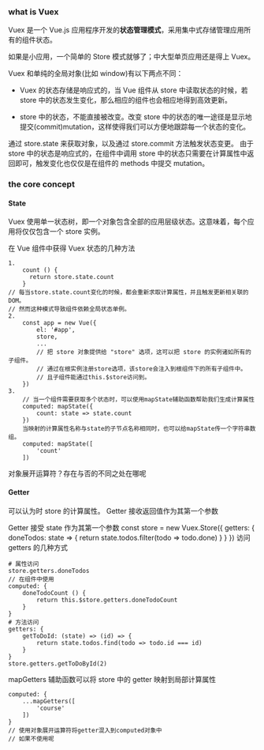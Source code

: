 ### what is Vuex

Vuex 是一个 Vue.js 应用程序开发的**状态管理模式**，采用集中式存储管理应用所有的组件状态。

如果是小应用，一个简单的 Store 模式就够了；中大型单页应用还是得上 Vuex。

Vuex 和单纯的全局对象(比如 window)有以下两点不同：

- Vuex 的状态存储是响应式的，当 Vue 组件从 store 中读取状态的时候，若 store 中的状态发生变化，那么相应的组件也会相应地得到高效更新。

- store 中的状态，不能直接被改变。改变 store 中的状态的唯一途径是显示地提交(commit)mutation，这样使得我们可以方便地跟踪每一个状态的变化。

通过 store.state 来获取对象，以及通过 store.commit 方法触发状态变更。
由于 store 中的状态是响应式的，在组件中调用 store 中的状态只需要在计算属性中返回即可，触发变化也仅仅是在组件的 methods 中提交 mutation。

### the core concept

#### State

Vuex 使用单一状态树，即一个对象包含全部的应用层级状态。这意味着，每个应用将仅仅包含一个 store 实例。

在 Vue 组件中获得 Vuex 状态的几种方法

```
1.
	count () {
	  return store.state.count
	}
// 每当store.state.count变化的时候，都会重新求取计算属性，并且触发更新相关联的DOM。
// 然而这种模式导致组件依赖全局状态单例。
2.
	const app = new Vue({
		el: '#app',
		store,
		...
		// 把 store 对象提供给 "store" 选项，这可以把 store 的实例诸如所有的子组件。
		// 通过在根实例注册store选项，该store会注入到根组件下的所有子组件中。
		// 且子组件能通过this.$store访问到。
	})
3.
	// 当一个组件需要获取多个状态时，可以使用mapState辅助函数帮助我们生成计算属性
	computed: mapState({
		count: state => state.count
	})
	当映射的计算属性名称与state的子节点名称相同时，也可以给mapState传一个字符串数组。
	computed: mapState([
		'count'
	])
```

对象展开运算符？存在与否的不同之处在哪呢

#### Getter

可以认为时 store 的计算属性。
Getter 接收返回值作为其第一个参数

Getter 接受 state 作为其第一个参数
const store = new Vuex.Store({
getters: {
doneTodos: state => {
return state.todos.filter(todo => todo.done)
}
}
})
访问 getters 的几种方式

```
# 属性访问
store.getters.doneTodos
// 在组件中使用
computed: {
	doneTodoCount () {
		return this.$store.getters.doneTodoCount
	}
}
# 方法访问
getters: {
	getToDoId: (state) => (id) => {
		return state.todos.find(todo => todo.id === id)
	}
}
store.getters.getToDoById(2)
```

mapGetters 辅助函数可以将 store 中的 getter 映射到局部计算属性

```
computed: {
	...mapGetters([
		'course'
	])
}
// 使用对象展开运算符将getter混入到computed对象中
// 如果不使用呢
```

